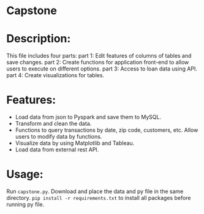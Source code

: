 # Capstone
# Description:
This file includes four parts:
part 1: Edit features of columns of tables and save changes.
part 2: Create functions for application front-end to allow users to execute on different options.
part 3: Access to loan data using API.
part 4: Create visualizations for tables.

# Features:
- Load data from json to Pyspark and save them to MySQL.
- Transform and clean the data.
- Functions to query transactions by date, zip code, customers, etc. Allow users to modify data by functions.
- Visualize data by using Matplotlib and Tableau.
- Load data from external rest API.

# Usage:
Run `capstone.py`. Download and place the data and py file in the same directory.
`pip install -r requirements.txt` to install all packages before running py file.

